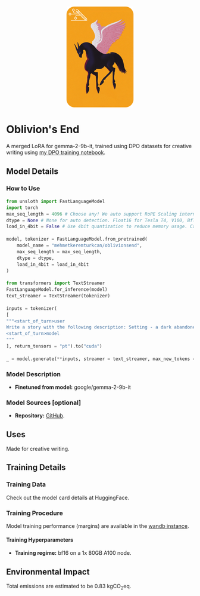 <p align="center">
  <img src="https://github.com/mkturkcan/oblivionsend/blob/main/assets/logo.png?raw=true"  width="180" />
</p>


# Oblivion's End

A merged LoRA for gemma-2-9b-it, trained using DPO datasets for creative writing using [my DPO training notebook](https://github.com/mkturkcan/dpo-model-trainer).

## Model Details

### How to Use

```python
from unsloth import FastLanguageModel
import torch
max_seq_length = 4096 # Choose any! We auto support RoPE Scaling internally!
dtype = None # None for auto detection. Float16 for Tesla T4, V100, Bfloat16 for Ampere+
load_in_4bit = False # Use 4bit quantization to reduce memory usage. Can be False.

model, tokenizer = FastLanguageModel.from_pretrained(
    model_name = "mehmetkeremturkcan/oblivionsend",
    max_seq_length = max_seq_length,
    dtype = dtype,
    load_in_4bit = load_in_4bit
)

from transformers import TextStreamer
FastLanguageModel.for_inference(model)
text_streamer = TextStreamer(tokenizer)

inputs = tokenizer(
[
"""<start_of_turn>user
Write a story with the following description: Setting - a dark abandoned watchtower and its environs. A wizard carefully explores a tomb where a priest of a dark, dead God has raised a band of brigands that have been terrorizing a town."""+ """<end_of_turn>
<start_of_turn>model
"""
], return_tensors = "pt").to("cuda")

_ = model.generate(**inputs, streamer = text_streamer, max_new_tokens = 4096, num_beams=1, temperature=1.0, do_sample=True)
```

### Model Description

- **Finetuned from model:** google/gemma-2-9b-it
### Model Sources [optional]

- **Repository:** [GitHub](https://github.com/mkturkcan/dpo-model-trainer/tree/main).

## Uses

Made for creative writing. 

## Training Details

### Training Data

Check out the model card details at HuggingFace.

### Training Procedure

Model training performance (margins) are available in the [wandb instance](https://api.wandb.ai/links/mkturkcan/4djkmhwp).

#### Training Hyperparameters

- **Training regime:** bf16 on a 1x 80GB A100 node.

## Environmental Impact

Total emissions are estimated to be 0.83 kgCO$_2$eq.
